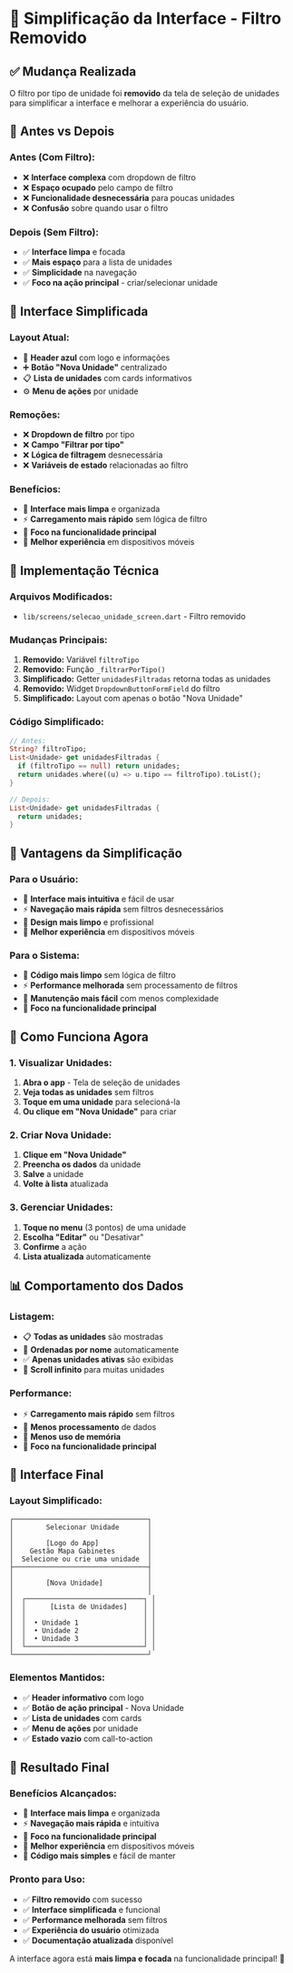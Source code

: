 # 🎯 Simplificação da Interface - Filtro Removido

## ✅ Mudança Realizada

O filtro por tipo de unidade foi **removido** da tela de seleção de unidades para simplificar a interface e melhorar a experiência do usuário.

## 🔄 Antes vs Depois

### **Antes (Com Filtro):**
- ❌ **Interface complexa** com dropdown de filtro
- ❌ **Espaço ocupado** pelo campo de filtro
- ❌ **Funcionalidade desnecessária** para poucas unidades
- ❌ **Confusão** sobre quando usar o filtro

### **Depois (Sem Filtro):**
- ✅ **Interface limpa** e focada
- ✅ **Mais espaço** para a lista de unidades
- ✅ **Simplicidade** na navegação
- ✅ **Foco na ação principal** - criar/selecionar unidade

## 🎨 Interface Simplificada

### **Layout Atual:**
- 🎨 **Header azul** com logo e informações
- ➕ **Botão "Nova Unidade"** centralizado
- 📋 **Lista de unidades** com cards informativos
- ⚙️ **Menu de ações** por unidade

### **Remoções:**
- ❌ **Dropdown de filtro** por tipo
- ❌ **Campo "Filtrar por tipo"**
- ❌ **Lógica de filtragem** desnecessária
- ❌ **Variáveis de estado** relacionadas ao filtro

### **Benefícios:**
- 🧹 **Interface mais limpa** e organizada
- ⚡ **Carregamento mais rápido** sem lógica de filtro
- 🎯 **Foco na funcionalidade principal**
- 📱 **Melhor experiência** em dispositivos móveis

## 🔧 Implementação Técnica

### **Arquivos Modificados:**
- `lib/screens/selecao_unidade_screen.dart` - Filtro removido

### **Mudanças Principais:**
1. **Removido:** Variável `filtroTipo`
2. **Removido:** Função `_filtrarPorTipo()`
3. **Simplificado:** Getter `unidadesFiltradas` retorna todas as unidades
4. **Removido:** Widget `DropdownButtonFormField` do filtro
5. **Simplificado:** Layout com apenas o botão "Nova Unidade"

### **Código Simplificado:**
```dart
// Antes:
String? filtroTipo;
List<Unidade> get unidadesFiltradas {
  if (filtroTipo == null) return unidades;
  return unidades.where((u) => u.tipo == filtroTipo).toList();
}

// Depois:
List<Unidade> get unidadesFiltradas {
  return unidades;
}
```

## 🎯 Vantagens da Simplificação

### **Para o Usuário:**
- 🎯 **Interface mais intuitiva** e fácil de usar
- ⚡ **Navegação mais rápida** sem filtros desnecessários
- 🎨 **Design mais limpo** e profissional
- 📱 **Melhor experiência** em dispositivos móveis

### **Para o Sistema:**
- 🧹 **Código mais limpo** sem lógica de filtro
- ⚡ **Performance melhorada** sem processamento de filtros
- 🔧 **Manutenção mais fácil** com menos complexidade
- 🎯 **Foco na funcionalidade principal**

## 🚀 Como Funciona Agora

### **1. Visualizar Unidades:**
1. **Abra o app** - Tela de seleção de unidades
2. **Veja todas as unidades** sem filtros
3. **Toque em uma unidade** para selecioná-la
4. **Ou clique em "Nova Unidade"** para criar

### **2. Criar Nova Unidade:**
1. **Clique em "Nova Unidade"**
2. **Preencha os dados** da unidade
3. **Salve** a unidade
4. **Volte à lista** atualizada

### **3. Gerenciar Unidades:**
1. **Toque no menu** (3 pontos) de uma unidade
2. **Escolha "Editar"** ou "Desativar"
3. **Confirme** a ação
4. **Lista atualizada** automaticamente

## 📊 Comportamento dos Dados

### **Listagem:**
- 📋 **Todas as unidades** são mostradas
- 🔄 **Ordenadas por nome** automaticamente
- ✅ **Apenas unidades ativas** são exibidas
- 📱 **Scroll infinito** para muitas unidades

### **Performance:**
- ⚡ **Carregamento mais rápido** sem filtros
- 🔄 **Menos processamento** de dados
- 💾 **Menos uso de memória**
- 🎯 **Foco na funcionalidade principal**

## 🎨 Interface Final

### **Layout Simplificado:**
```
┌─────────────────────────────────┐
│        Selecionar Unidade       │
│                                 │
│        [Logo do App]            │
│    Gestão Mapa Gabinetes        │
│  Selecione ou crie uma unidade  │
├─────────────────────────────────┤
│                                 │
│        [Nova Unidade]           │
│                                 │
│  ┌─────────────────────────────┐ │
│  │      [Lista de Unidades]    │ │
│  │                             │ │
│  │  • Unidade 1                │ │
│  │  • Unidade 2                │ │
│  │  • Unidade 3                │ │
│  └─────────────────────────────┘ │
└─────────────────────────────────┘
```

### **Elementos Mantidos:**
- ✅ **Header informativo** com logo
- ✅ **Botão de ação principal** - Nova Unidade
- ✅ **Lista de unidades** com cards
- ✅ **Menu de ações** por unidade
- ✅ **Estado vazio** com call-to-action

## 🎉 Resultado Final

### **Benefícios Alcançados:**
- 🧹 **Interface mais limpa** e organizada
- ⚡ **Navegação mais rápida** e intuitiva
- 🎯 **Foco na funcionalidade principal**
- 📱 **Melhor experiência** em dispositivos móveis
- 🔧 **Código mais simples** e fácil de manter

### **Pronto para Uso:**
- ✅ **Filtro removido** com sucesso
- ✅ **Interface simplificada** e funcional
- ✅ **Performance melhorada** sem filtros
- ✅ **Experiência do usuário** otimizada
- ✅ **Documentação atualizada** disponível

A interface agora está **mais limpa e focada** na funcionalidade principal! 🚀 